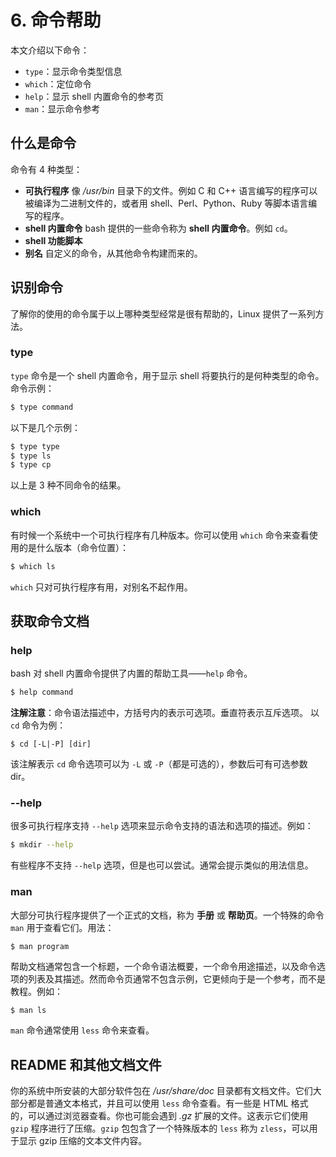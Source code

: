 # 6. 命令帮助

本文介绍以下命令：
- `type`：显示命令类型信息
- `which`：定位命令
- `help`：显示 shell 内置命令的参考页
- `man`：显示命令参考

## 什么是命令
命令有 4 种类型：
- **可执行程序** 像 */usr/bin* 目录下的文件。例如 C 和 C++ 语言编写的程序可以被编译为二进制文件的，或者用 shell、Perl、Python、Ruby 等脚本语言编写的程序。
- **shell 内置命令** bash 提供的一些命令称为 **shell 内置命令**。例如 `cd`。
- **shell 功能脚本**
- **别名** 自定义的命令，从其他命令构建而来的。


## 识别命令
了解你的使用的命令属于以上哪种类型经常是很有帮助的，Linux 提供了一系列方法。

### type
`type` 命令是一个 shell 内置命令，用于显示 shell 将要执行的是何种类型的命令。命令示例：

```sh
$ type command
```

以下是几个示例：

```sh
$ type type
$ type ls
$ type cp
```



以上是 3 种不同命令的结果。


### which
有时候一个系统中一个可执行程序有几种版本。你可以使用 `which` 命令来查看使用的是什么版本（命令位置）：

```sh
$ which ls
```

`which` 只对可执行程序有用，对别名不起作用。


## 获取命令文档
### help
bash 对 shell 内置命令提供了内置的帮助工具——`help` 命令。

```sh
$ help command
```

**注解注意**：命令语法描述中，方括号内的表示可选项。垂直符表示互斥选项。
以 `cd` 命令为例：

```
$ cd [-L|-P] [dir]
```

该注解表示 `cd` 命令选项可以为 `-L` 或 `-P`（都是可选的），参数后可有可选参数 dir。


### --help
很多可执行程序支持 `--help` 选项来显示命令支持的语法和选项的描述。例如：

```sh
$ mkdir --help
```

有些程序不支持 `--help` 选项，但是也可以尝试。通常会提示类似的用法信息。


### man
大部分可执行程序提供了一个正式的文档，称为 **手册** 或 **帮助页**。一个特殊的命令 `man` 用于查看它们。用法：

```sh
$ man program
```

帮助文档通常包含一个标题，一个命令语法概要，一个命令用途描述，以及命令选项的列表及其描述。然而命令页通常不包含示例，它更倾向于是一个参考，而不是教程。例如：

```
$ man ls
```

`man` 命令通常使用 `less` 命令来查看。


## README 和其他文档文件
你的系统中所安装的大部分软件包在 */usr/share/doc* 目录都有文档文件。它们大部分都是普通文本格式，并且可以使用 `less` 命令查看。有一些是 HTML 格式的，可以通过浏览器查看。你也可能会遇到 *.gz* 扩展的文件。这表示它们使用 `gzip` 程序进行了压缩。`gzip` 包包含了一个特殊版本的 `less` 称为 `zless`，可以用于显示 gzip 压缩的文本文件内容。


